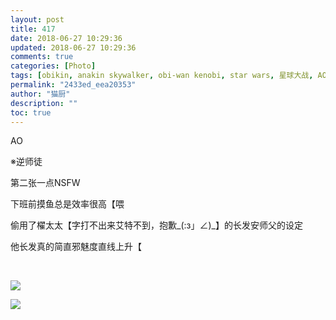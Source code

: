 ```yaml
---
layout: post
title: 417
date: 2018-06-27 10:29:36
updated: 2018-06-27 10:29:36
comments: true
categories: [Photo]
tags: [obikin, anakin skywalker, obi-wan kenobi, star wars, 星球大战, AO]
permalink: "2433ed_eea20353"
author: "猫厨"
description: ""
toc: true
---
```


<p>AO</p> 
<p>※逆师徒</p> 
<p>第二张一点NSFW</p> 
<p>下班前摸鱼总是效率很高【喂</p> 
<p>偷用了櫂太太【字打不出来艾特不到，抱歉_(:з」∠)_】的长发安师父的设定</p> 
<p>他长发真的简直邪魅度直线上升【</p> 
<p><br /></p>

![](/img/img_cVZNdzJtQk9JV2VTL0FWTFY2K0dYdjlaaDlPKzZvNldPV0ZwOU5iN09ZbGIzd1ZGbkF4Q0h3PT0.jpg)

![](/img/img_cVZNdzJtQk9JV2VTL0FWTFY2K0dYdE9hVk1uZ3dhaEJORmdWbGN1WUZHVUdIU0JkNGVBUEFBPT0.jpg)